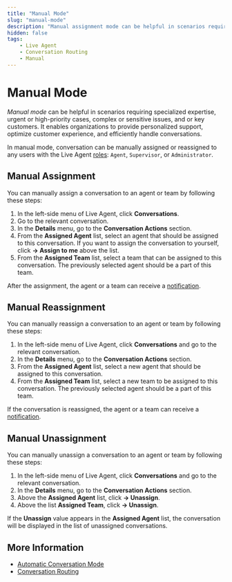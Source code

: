 ```yaml
---
title: "Manual Mode"
slug: "manual-mode"
description: "Manual assignment mode can be helpful in scenarios requiring specialized expertise, urgent or high-priority cases, complex or sensitive issues, and or key customers."
hidden: false
tags:
    - Live Agent
    - Conversation Routing
    - Manual
---
```


# Manual Mode

_Manual mode_ can be helpful in scenarios requiring specialized expertise, urgent or high-priority cases, complex or sensitive issues, and or key customers. It enables organizations to provide personalized support, optimize customer experience, and efficiently handle conversations.

In manual mode, conversation can be manually assigned or reassigned to any users with the Live Agent [roles](../../roles.md): `Agent`, `Supervisor`, or `Administrator`.

## Manual Assignment

You can manually assign a conversation to an agent or team by following these steps:

1. In the left-side menu of Live Agent, click **Conversations**.
2. Go to the relevant conversation.
3. In the **Details** menu, go to the **Conversation Actions** section.
4. From the **Assigned Agent** list, select an agent that should be assigned to this conversation. If you want to assign the conversation to yourself, click **→ Assign to me** above the list.
5. From the **Assigned Team** list, select a team that can be assigned to this conversation. The previously selected agent should be a part of this team.

After the assignment, the agent or a team can receive a [notification](../../notifications.md).

## Manual Reassignment

You can manually reassign a conversation to an agent or team by following these steps:

1. In the left-side menu of Live Agent, click **Conversations** and go to the relevant conversation.
2. In the **Details** menu, go to the **Conversation Actions** section.
3. From the **Assigned Agent** list, select a new agent that should be assigned to this conversation.
4. From the **Assigned Team** list, select a new team to be assigned to this conversation. The previously selected agent should be a part of this team.

If the conversation is reassigned, the agent or a team can receive a [notification](../../notifications.md).

## Manual Unassignment

You can manually unassign a conversation to an agent or team by following these steps:

1. In the left-side menu of Live Agent, click **Conversations** and go to the relevant conversation.
2. In the **Details** menu, go to the **Conversation Actions** section.
3. Above the **Assigned Agent** list, click **→ Unassign**.
4. Above the list **Assigned Team**, click **→ Unassign**.

If the **Unassign** value appears in the **Assigned Agent** list, the conversation will be displayed in the list of unassigned conversations.

## More Information

- [Automatic Conversation Mode](automatic-mode.md)
- [Conversation Routing](overview.md)